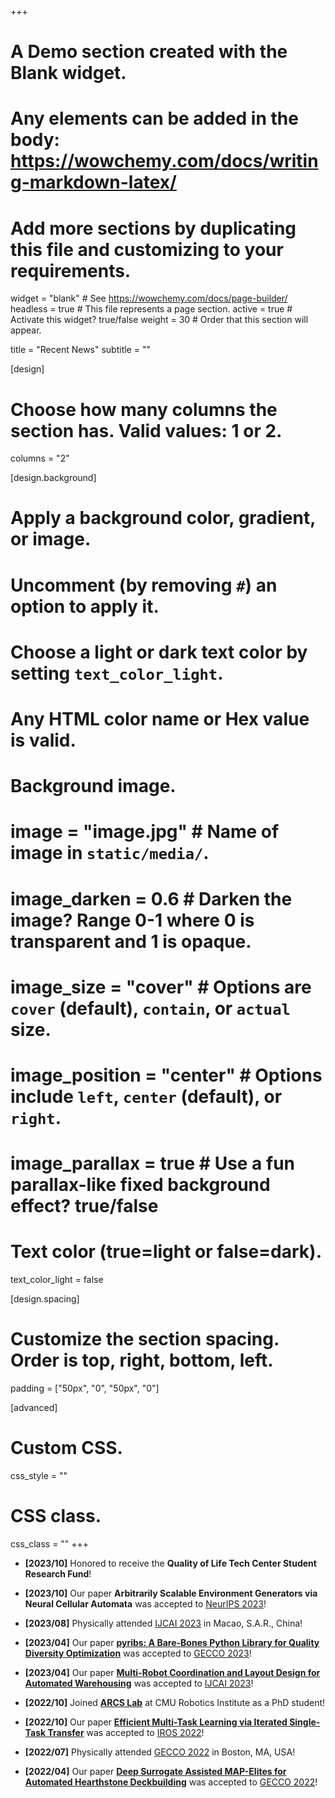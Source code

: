 +++
# A Demo section created with the Blank widget.
# Any elements can be added in the body: https://wowchemy.com/docs/writing-markdown-latex/
# Add more sections by duplicating this file and customizing to your requirements.

widget = "blank"  # See https://wowchemy.com/docs/page-builder/
headless = true  # This file represents a page section.
active = true  # Activate this widget? true/false
weight = 30  # Order that this section will appear.

title = "Recent News"
subtitle = ""

[design]
  # Choose how many columns the section has. Valid values: 1 or 2.
  columns = "2"

[design.background]
  # Apply a background color, gradient, or image.
  #   Uncomment (by removing `#`) an option to apply it.
  #   Choose a light or dark text color by setting `text_color_light`.
  #   Any HTML color name or Hex value is valid.


  # Background image.
  # image = "image.jpg"  # Name of image in `static/media/`.
  # image_darken = 0.6  # Darken the image? Range 0-1 where 0 is transparent and 1 is opaque.
  # image_size = "cover"  #  Options are `cover` (default), `contain`, or `actual` size.
  # image_position = "center"  # Options include `left`, `center` (default), or `right`.
  # image_parallax = true  # Use a fun parallax-like fixed background effect? true/false

  # Text color (true=light or false=dark).
  text_color_light = false

[design.spacing]
  # Customize the section spacing. Order is top, right, bottom, left.
  padding = ["50px", "0", "50px", "0"]

[advanced]
 # Custom CSS.
 css_style = ""

 # CSS class.
 css_class = ""
+++

- **[2023/10]** Honored to receive the **Quality of Life Tech Center Student Research Fund**!

- **[2023/10]** Our paper **Arbitrarily Scalable Environment Generators via Neural Cellular Automata** was accepted to [NeurIPS 2023](https://nips.cc/Conferences/2023)!

- **[2023/08]** Physically attended [IJCAI 2023](https://ijcai-23.org/) in Macao, S.A.R., China!

- **[2023/04]** Our paper **[pyribs: A Bare-Bones Python Library for Quality Diversity Optimization](publication/tjanaka2023pyribs)** was accepted to [GECCO 2023](https://gecco-2023.sigevo.org/HomePage)!

- **[2023/04]** Our paper **[Multi-Robot Coordination and Layout Design for Automated Warehousing](publication/zhang2023layout_opt)** was accepted to [IJCAI 2023](https://ijcai-23.org/)!

- **[2022/10]** Joined **[ARCS Lab](https://jiaoyangli.me/people/)** at CMU Robotics Institute as a PhD student!

- **[2022/10]** Our paper **[Efficient Multi-Task Learning via Iterated Single-Task Transfer](publication/zentner2022tpt_iros/)** was accepted to [IROS 2022](https://iros2022.org/)!

- **[2022/07]** Physically attended [GECCO 2022](https://gecco-2022.sigevo.org/HomePage) in Boston, MA, USA!

- **[2022/04]** Our paper **[Deep Surrogate Assisted MAP-Elites for Automated Hearthstone Deckbuilding](publication/zhang2022dsa-me/)** was accepted to [GECCO 2022](https://gecco-2022.sigevo.org/HomePage)!